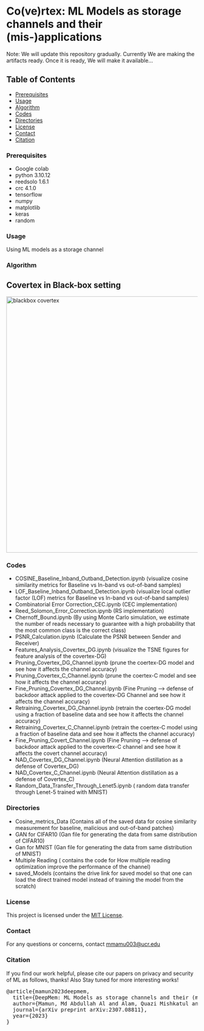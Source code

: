 # Co(ve)rtex: ML Models as storage channels and their (mis-)applications


Note: We will update this repository gradually. Currently We are making the artifacts ready. Once it is ready, We will make it available...


## Table of Contents

- [Prerequisites](#Prerequisites)
- [Usage](#Usage)
- [Algorithm](#Algorithm)
- [Codes](#codes)
- [Directories](#directories)
- [License](#license)
- [Contact](#contact)
- [Citation](#citation)


### Prerequisites

- Google colab
- python 3.10.12
- reedsolo 1.6.1
- crc 4.1.0
- tensorflow
- numpy
- matplotlib
- keras
- random


### Usage

Using ML models as a storage channel


### Algorithm

## Covertex in Black-box setting

<img width="673" alt="blackbox covertex" src="https://github.com/Mamun5011/Covertex-ML-Models-as-Storage-channel/assets/39150506/a2cc9b9b-fe57-4452-aaff-65b80f530093">


### Codes

- COSINE_Baseline_Inband_Outband_Detection.ipynb (visualize cosine similarity metrics for Baseline vs In-band vs out-of-band samples)
- LOF_Baseline_Inband_Outband_Detection.ipynb (visualize local outlier factor (LOF) metrics for Baseline vs In-band vs out-of-band samples)
- Combinatorial Error Correction_CEC.ipynb (CEC implementation)
- Reed_Solomon_Error_Correction.ipynb (RS implementation)
- Chernoff_Bound.ipynb (By using Monte Carlo simulation, we estimate the number of reads necessary to guarantee with a high probability that the most common class is the correct class)
- PSNR_Calculation.ipynb (Calculate the PSNR between Sender and Receiver)
- Features_Analysis_Covertex_DG.ipynb (visualize the TSNE figures for feature analysis of the covertex-DG)
- Pruning_Covertex_DG_Channel.ipynb (prune the coertex-DG model and see how it affects the channel accuracy)
- Pruning_Covertex_C_Channel.ipynb (prune the coertex-C model and see how it affects the channel accuracy)
- Fine_Pruning_Covertex_DG_Channel.ipynb (Fine Pruning --> defense of backdoor attack applied to the covertex-DG Channel and see how it affects the channel accuracy)
- Retraining_Covertex_DG_Channel.ipynb (retrain the coertex-DG model using a fraction of baseline data and see how it affects the channel accuracy)
- Retraining_Covertex_C_Channel.ipynb (retrain the coertex-C model using a fraction of baseline data and see how it affects the channel accuracy)
- Fine_Pruning_Covert_Channel.ipynb (Fine Pruning --> defense of backdoor attack applied to the covertex-C channel and see how it affects the covert channel accuracy)
- NAD_Covertex_DG_Channel.ipynb (Neural Attention distillation as a defense of Covertex_DG)
- NAD_Covertex_C_Channel.ipynb (Neural Attention distillation as a defense of Covertex_C)
- Random_Data_Transfer_Through_Lenet5.ipynb ( random data transfer through Lenet-5 trained with MNIST)
  

### Directories
- Cosine_metrics_Data (Contains all of the saved data for cosine similarity measurement for baseline, malicious and out-of-band patches)
- GAN for CIFAR10 (Gan file for generating the data from same distribution of CIFAR10)
- Gan for MNIST (Gan file for generating the data from same distribution of MNIST)
- Multiple Reading ( contains the code for How multiple reading optimization improve the performance of the channel)
- saved_Models (contains the drive link for saved model so that one can load the direct trained model instead of training the model from the scratch)

### License

This project is licensed under the [MIT License](https://github.com/Mamun5011/Covertex-ML-Models-as-Storage-channel/blob/main/LICENSE).


### Contact

For any questions or concerns, contact mmamu003@ucr.edu

### Citation

If you find our work helpful, please cite our papers on privacy and security of ML as follows, thanks! Also Stay tuned for more interesting works!


<div>
  <pre id="bibtex-entry">
@article{mamun2023deepmem,
  title={DeepMem: ML Models as storage channels and their (mis-) applications},
  author={Mamun, Md Abdullah Al and Alam, Quazi Mishkatul and Shaigani, Erfan and Zaree, Pedram and Alouani, Ihsen and Abu-Ghazaleh, Nael},
  journal={arXiv preprint arXiv:2307.08811},
  year={2023}
}
  </pre>
</div>



